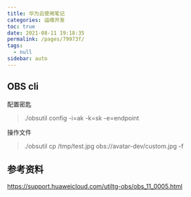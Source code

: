 ```yaml
---
title: 华为云使用笔记
categories: 运维开发
toc: true
date: 2021-08-11 19:18:35
permalink: /pages/79973f/
tags: 
  - null
sidebar: auto
---
```




## OBS cli

配置密匙

> ./obsutil config -i=ak -k=sk -e=endpoint



操作文件



> ./obsutil cp /tmp/test.jpg  obs://avatar-dev/custom.jpg -f



## 参考资料

https://support.huaweicloud.com/utiltg-obs/obs_11_0005.html

